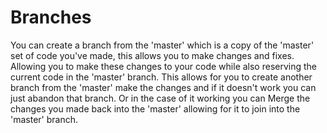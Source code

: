 # Branches

You can create a branch from the 'master' which is a copy of the 'master' set of code you've made, this allows you to make changes and fixes. Allowing you to make these changes to your code while also reserving the current code in the 'master' branch. This allows for you to create another branch from the 'master' make the changes and if it doesn't work you can just abandon that branch. Or in the case of it working  you can Merge the changes you made back into the 'master' allowing for it to join into the 'master' branch.